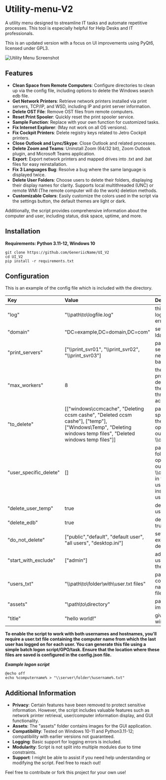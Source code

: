 # Utility-menu-V2

A utility menu designed to streamline IT tasks and automate repetitive processes. This tool is especially helpful for Help Desks and IT professionals.

This is an updated version with a focus on UI improvements using PyQt6, licensed under GPL3.

![Utility Menu Screenshot](https://github.com/GeneriicName/UI_V2/assets/139624416/1c906f12-4288-4e49-a3d4-ff2692c5b135)

## Features

- **Clean Space from Remote Computers**: Configure directories to clean up via the config file, including options to delete the Windows search edb file.
- **Get Network Printers**: Retrieve network printers installed via print servers, TCP/IP, and WSD, including IP and print server information.
- **Delete OST File**: Remove OST files from remote computers.
- **Reset Print Spooler**: Quickly reset the print spooler service.
- **Sample Function**: Replace with your own function for customized tasks.
- **Fix Internet Explorer**: (May not work on all OS versions).
- **Fix Cockpit Printers**: Delete registry keys related to Jetro Cockpit printers.
- **Close Outlook and Lync/Skype**: Close Outlook and related processes.
- **Delete Zoom and Teams**: Uninstall Zoom (64/32 bit), Zoom Outlook plugin, and Microsoft Teams application.
- **Export**: Export network printers and mapped drives into .txt and .bat files for easy reinstallation.
- **Fix 3 Languages Bug**: Resolve a bug where the same language is displayed twice.
- **Delete User Folders**: Choose users to delete their folders, displaying their display names for clarity. Supports local multithreaded (UNC) or remote WMI (The remote computer will do the work) deletion methods.
- **Customizable Colors**: Easily customize the colors used in the script via the settings button, the default themes are light or dark.


Additionally, the script provides comprehensive information about the computer and user, including status, disk space, uptime, and more.

## Installation

**Requirements: Python 3.11-12, Windows 10**

```batch
git clone https://github.com/GeneriicName/UI_V2
cd UI_V2
pip install -r requirements.txt
```
## Configuration

This is an example of the config file which is included with the directory.

| Key | Value | Description |
| :--- | :--- | :--- |
| "log" | "\\\\path\\to\\logfile.log" | this is the path to the logfile if false, it wont log errors |
| "domain" | "DC=example,DC=domain,DC=com" | set your domain with ldap |
| "print_servers" | ["\\\\print_svr01", "\\\\print_svr02", "\\\\print_svr03"] | path to your print servers, list them with network path and double backslashes |
| "max_workers" | 8 | the max threads for the program to use when deleting files, notice that the program it self uses 2 threads so take it into account |
| "to_delete" | [["windows\\ccmcache", "Deleting ccsm cashe", "Deleted ccsm cashe"], ["temp"], ["Windows\\Temp", "Deleting windows temp files", "Deleted windows temp files"]] | paths to extra None user specific folders to delete their contents, and optional prompt, leave out the \\\\computername\\c$\\ |
| "user_specific_delete" | [] | paths to user specific folders to delete, and optional prompt, leave out the \\\\computername\\c$\\user, in the prompt you can use users_amount to insert the amount of users |
| "delete_user_temp" | true | delete temp files of each user? set true to if so |
| "delete_edb" | true | delete search.edb? set true if so |
| "do_not_delete" | ["public","default", "default user", "all users", "desktop.ini"] | set the usernames to exclude them from being deleted by the script |
| "start_with_exclude" | ["admin"] | add prefixes of usernames to exclude them, from being deleted |
| "users_txt" | "\\\\path\\to\\folder\\with\\user.txt files" | path of folder which contains computer names in usename.txt files |
| "assets" | "\\path\to\directory" | path to assets such as images |
| "title" | "hello world!" | give a title to your GUI window |

**To enable the script to work with both usernames and hostnames, you'll require a user.txt file containing the computer name from which the last user has logged on for each user. You can generate this file using a simple batch logon script/GPO/task. Ensure that the location where these files are saved is configured in the config.json file.**

***Example logon script***

```batch
@echo off
echo %computername% > "\\server\folder\%username%.txt"
```

## Additional Information

- **Privacy**: Certain features have been removed to protect sensitive information. However, the script includes valuable features such as network printer retrieval, user/computer information display, and GUI functionality.
- **Assets**: The "assets" folder contains images for the GUI application.
- **Compatibility**: Tested on Windows 10-11 and Python3.11-12; compatibility with earlier versions not guaranteed.
- **Logging**: Basic support for logging errors is included.
- **Modularity**: Script is not split into multiple modules due to time constraints.
- **Support**: I might be able to assist if you need help understanding or modifying the script. Feel free to reach out!
  
Feel free to contribute or fork this project for your own use!


